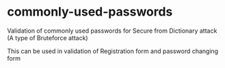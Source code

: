 # commonly-used-passwords
Validation of commonly used passwords 
for Secure from Dictionary attack (A type of Bruteforce attack)

This can be used in validation of Registration form and password changing form 
